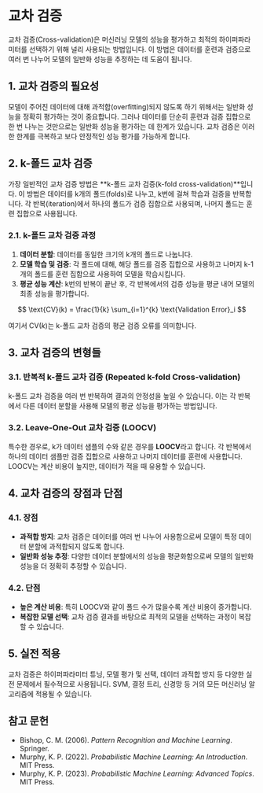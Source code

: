# 교차 검증

교차 검증(Cross-validation)은 머신러닝 모델의 성능을 평가하고 최적의 하이퍼파라미터를 선택하기 위해 널리 사용되는 방법입니다. 이 방법은 데이터를 훈련과 검증으로 여러 번 나누어 모델의 일반화 성능을 추정하는 데 도움이 됩니다.

## 1. 교차 검증의 필요성

모델이 주어진 데이터에 대해 과적합(overfitting)되지 않도록 하기 위해서는 일반화 성능을 정확히 평가하는 것이 중요합니다. 그러나 데이터를 단순히 훈련과 검증 집합으로 한 번 나누는 것만으로는 일반화 성능을 평가하는 데 한계가 있습니다. 교차 검증은 이러한 한계를 극복하고 보다 안정적인 성능 평가를 가능하게 합니다.

## 2. k-폴드 교차 검증

가장 일반적인 교차 검증 방법은 **k-폴드 교차 검증(k-fold cross-validation)**입니다. 이 방법은 데이터를 k개의 폴드(folds)로 나누고, k번에 걸쳐 학습과 검증을 반복합니다. 각 반복(iteration)에서 하나의 폴드가 검증 집합으로 사용되며, 나머지 폴드는 훈련 집합으로 사용됩니다.

### 2.1. k-폴드 교차 검증 과정

1. **데이터 분할**: 데이터를 동일한 크기의 k개의 폴드로 나눕니다.
2. **모델 학습 및 검증**: 각 폴드에 대해, 해당 폴드를 검증 집합으로 사용하고 나머지 k-1개의 폴드를 훈련 집합으로 사용하여 모델을 학습시킵니다.
3. **평균 성능 계산**: k번의 반복이 끝난 후, 각 반복에서의 검증 성능을 평균 내어 모델의 최종 성능을 평가합니다.

$$
\text{CV}(k) = \frac{1}{k} \sum_{i=1}^{k} \text{Validation Error}_i
$$

여기서 $\text{CV}(k)$는 k-폴드 교차 검증의 평균 검증 오류를 의미합니다.

## 3. 교차 검증의 변형들

### 3.1. 반복적 k-폴드 교차 검증 (Repeated k-fold Cross-validation)
k-폴드 교차 검증을 여러 번 반복하여 결과의 안정성을 높일 수 있습니다. 이는 각 반복에서 다른 데이터 분할을 사용해 모델의 평균 성능을 평가하는 방법입니다.

### 3.2. Leave-One-Out 교차 검증 (LOOCV)
특수한 경우로, k가 데이터 샘플의 수와 같은 경우를 **LOOCV**라고 합니다. 각 반복에서 하나의 데이터 샘플만 검증 집합으로 사용하고 나머지 데이터를 훈련에 사용합니다. LOOCV는 계산 비용이 높지만, 데이터가 적을 때 유용할 수 있습니다.

## 4. 교차 검증의 장점과 단점

### 4.1. 장점
- **과적합 방지**: 교차 검증은 데이터를 여러 번 나누어 사용함으로써 모델이 특정 데이터 분할에 과적합되지 않도록 합니다.
- **일반화 성능 추정**: 다양한 데이터 분할에서의 성능을 평균화함으로써 모델의 일반화 성능을 더 정확히 추정할 수 있습니다.

### 4.2. 단점
- **높은 계산 비용**: 특히 LOOCV와 같이 폴드 수가 많을수록 계산 비용이 증가합니다.
- **복잡한 모델 선택**: 교차 검증 결과를 바탕으로 최적의 모델을 선택하는 과정이 복잡할 수 있습니다.

## 5. 실전 적용

교차 검증은 하이퍼파라미터 튜닝, 모델 평가 및 선택, 데이터 과적합 방지 등 다양한 실전 문제에서 필수적으로 사용됩니다. SVM, 결정 트리, 신경망 등 거의 모든 머신러닝 알고리즘에 적용될 수 있습니다.

## 참고 문헌
- Bishop, C. M. (2006). *Pattern Recognition and Machine Learning*. Springer.
- Murphy, K. P. (2022). *Probabilistic Machine Learning: An Introduction*. MIT Press.
- Murphy, K. P. (2023). *Probabilistic Machine Learning: Advanced Topics*. MIT Press.
